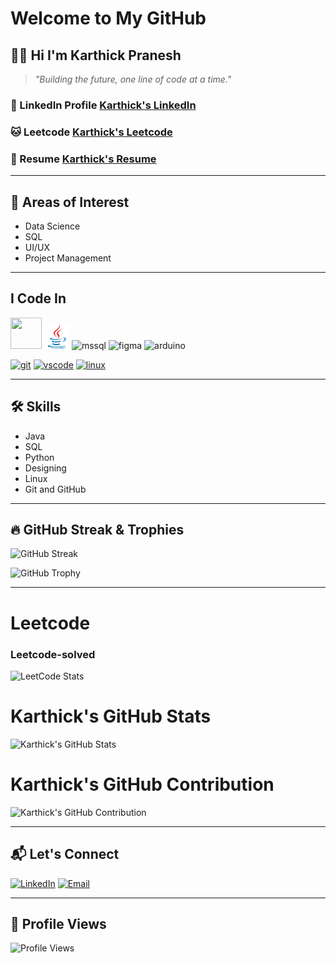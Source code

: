 # Welcome to My GitHub

## 👨‍💻 Hi I'm Karthick Pranesh

> _"Building the future, one line of code at a time."_

### 🔗 LinkedIn Profile [Karthick's LinkedIn](https://www.linkedin.com/in/karthick-pranesh-gsd-762448348/)

### 🐱 Leetcode  [Karthick's Leetcode](https://leetcode.com/u/KarthickPraneshGSD/)
### 📝 Resume [Karthick's Resume](https://drive.google.com/file/d/1k_NgMjekQA7ynS1sSg1OZ8-9aq7lLIJd/view?usp=sharing)

---

## 🌱 Areas of Interest

- Data Science
- SQL
- UI/UX
- Project Management

---

## I Code In

<img height="50" width="50" src="https://img.icons8.com/color/48/000000/python.png" />
<img src="https://raw.githubusercontent.com/devicons/devicon/master/icons/java/java-original.svg" alt="java" width="40" height="40" />
<img src="https://www.svgrepo.com/show/303229/microsoft-sql-server-logo.svg" alt="mssql" width="40" height="40" />
<img height="50" width="50" src="https://upload.wikimedia.org/wikipedia/commons/3/33/Figma-logo.svg" alt="figma" />
<img height="50" width="50" src="https://upload.wikimedia.org/wikipedia/commons/8/87/Arduino_Logo.svg" alt="arduino" />

[![git](https://user-images.githubusercontent.com/80870870/226376967-f464b0a4-5906-4d91-bcab-4176898af55a.png)](https://github.com/surajbhan-3/Skills_logos)
[![vscode](https://user-images.githubusercontent.com/80870870/226378741-10a77626-378c-46c6-8dd4-e08617bcefcd.png)](https://github.com/surajbhan-3/Skills_logos)
[![linux](https://user-images.githubusercontent.com/80870870/226421962-46da77f8-2d0a-47bd-b58a-66f4a9ec0fd4.png)](https://github.com/surajbhan-3/Skills_logos)

---

## 🛠️ Skills

- Java
- SQL
- Python
- Designing
- Linux
- Git and GitHub

---

## 🔥 GitHub Streak & Trophies

![GitHub Streak](https://github-readme-streak-stats.herokuapp.com/?user=KarthickPraneshGSD&theme=radical)

![GitHub Trophy](https://github-profile-trophy.vercel.app/?username=KarthickPraneshGSD&theme=darkhub)

---

# Leetcode

### Leetcode-solved
![LeetCode Stats](https://leetcard.jacoblin.cool/KarthickPraneshGSD?theme=dark&font=Port%20Lligat%20Sans&ext=heatmap)

# Karthick's GitHub Stats
![Karthick's GitHub Stats](https://github-readme-stats.vercel.app/api?username=KarthickPraneshGSD&show_icons=true&theme=radical)

# Karthick's GitHub Contribution
![Karthick's GitHub Contribution](https://github-readme-activity-graph.vercel.app/graph?username=KarthickPraneshGSD&bg_color=141414&color=9e4c98&line=317d4e&point=c478ba&area=true&hide_border=true)

---

## 📬 Let's Connect

[![LinkedIn](https://img.shields.io/badge/LinkedIn-blue?style=flat&logo=linkedin&logoColor=white)](https://www.linkedin.com/in/karthick-pranesh-gsd-762448348/)
[![Email](https://img.shields.io/badge/Email-Here-red?style=flat&logo=gmail&logoColor=white)](mailto:karthikpraneshdhanasekeran@gmail.com)

---

## 👀 Profile Views
![Profile Views](https://komarev.com/ghpvc/?username=KarthickPraneshGSD&label=Profile%20Views&color=blue&style=flat)

